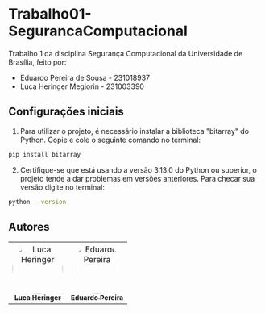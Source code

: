 # Trabalho01-SegurancaComputacional
Trabalho 1 da disciplina Segurança Computacional da Universidade de Brasília, feito por:

- Eduardo Pereira de Sousa - 231018937
- Luca Heringer Megiorin - 231003390

## Configurações iniciais
1. Para utilizar o projeto, é necessário instalar a biblioteca "bitarray" do Python. Copie e cole o seguinte comando no terminal:
```sh
pip install bitarray
```
2. Certifique-se que está usando a versão 3.13.0 do Python ou superior, o projeto tende a dar problemas em versões anteriores. Para checar sua versão digite no terminal:
```sh
python --version
```

<h2>Autores</h2>
<table>
  <tr>
    <td align="center"><a href="https://github.com/luke0133" target="_blank"><img style="border-radius: 50%;" src="https://github.com/luke0133.png" width="100px;" alt="Luca Heringer"/><br /><sub><b>Luca Heringer</b></sub></a><br/></td>
    <td align="center"><a href="https://github.com/eduardopsousa" target="_blank"><img style="border-radius: 50%;" src="https://github.com/eduardopsousa.png" width="100px;" alt="Eduardo Pereira"/><br /><sub><b>Eduardo Pereira</b></sub></a><br/></td>
</table>
